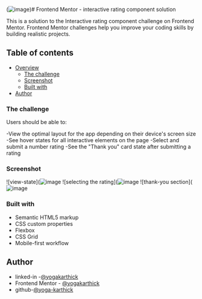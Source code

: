 (![image](https://github.com/yoga-karthick/front-end-mentor-challanges-/assets/80122088/91bb673a-f2df-437e-8e53-b84d4435d5b2))# Frontend Mentor - interactive rating component solution

This is a solution to the Interactive rating component challenge on Frontend Mentor. Frontend Mentor challenges help you improve your coding skills by building realistic projects.

## Table of contents

- [Overview](#overview)
  - [The challenge](#the-challenge)
  - [Screenshot](#screenshot)
  - [Built with](#built-with)
- [Author](#author)
### The challenge
Users should be able to:

-View the optimal layout for the app depending on their device's screen size
-See hover states for all interactive elements on the page
-Select and submit a number rating
-See the "Thank you" card state after submitting a rating

### Screenshot
![view-state](![image](https://github.com/yoga-karthick/front-end-mentor-challanges-/assets/80122088/91bb673a-f2df-437e-8e53-b84d4435d5b2)
![selecting the rating](![image](https://github.com/yoga-karthick/front-end-mentor-challanges-/assets/80122088/e6329841-dd01-435f-bbfd-f7d1d4484585)
![thank-you section](![image](https://github.com/yoga-karthick/front-end-mentor-challanges-/assets/80122088/bb5d8c36-a690-4b5b-9511-4599ea38cdb9)



### Built with

- Semantic HTML5 markup
- CSS custom properties
- Flexbox
- CSS Grid
- Mobile-first workflow

## Author
- linked-in -[@yogakarthick](https://www.linkedin.com/in/yogakarthick-yd/)
- Frontend Mentor - [@yogakarthick](https://www.frontendmentor.io/profile/yoga-karthick)
- github-[@yoga-karthick](https://github.com/yoga-karthick)
